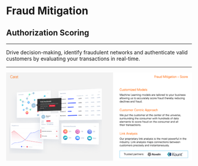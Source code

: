 # Fraud Mitigation

## Authorization Scoring

___

Drive decision-making, identify fraudulent networks and authenticate valid customers by evaluating your transactions in real-time.

---

![score.png](../assets/images/score.png)




